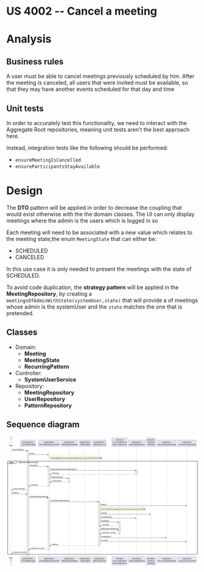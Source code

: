 US 4002 -- Cancel a meeting
========================================================

# Analysis

## Business rules

A user must be able to cancel meetings previously scheduled by him.
After the meeting is canceled, all users that were invited must be available, so that they may have
another events scheduled for that day and time

## Unit tests

In order to accurately test this functionality, we need to interact
with the Aggregate Root repositories, meaning unit tests aren't the best approach here.

Instead, integration tests like the following should be performed:

- `ensureMeetingIsCancelled`
- `ensureParticipantsStayAvailable`

# Design

The **DTO** pattern will be applied in order to decrease the coupling that would exist otherwise with the the domain
classes.
The UI can only display meetings where the admin is the users which is logged in so

Each meeting will need to be associated with a new value which relates to the meeting state,the enum `MeetingState` that
can either be:

- SCHEDULED
- CANCELED

In this use case it is only needed to present the meetings with the state of SCHEDULED.

To avoid code duplication, the **strategy pattern** will be applied in the **MeetingRepository**,
by creating a `meetingsOfAdminWithState(systemUser,state)` that will provide a of meetings whose admin is the systemUser
and the `state` matches the one that is pretended.

## Classes

- Domain:
    + **Meeting**
    + **MeetingState**
    + **RecurringPattern**
- Controller:
    + **SystemUserService**
- Repository:
    + **MeetingRepository**
    + **UserRepository**
    + **PatternRepository**

## Sequence diagram

![SD-US4002](SD.svg)
